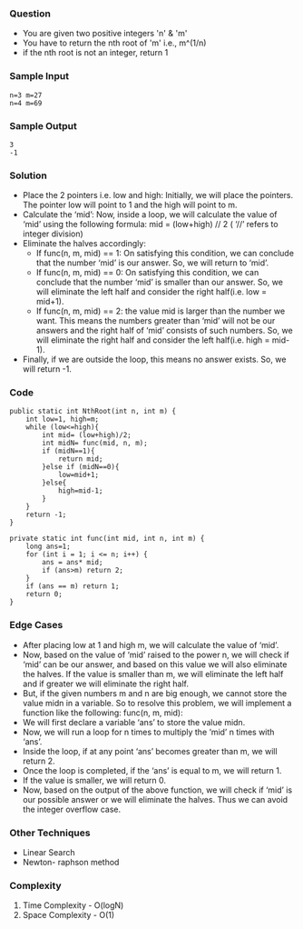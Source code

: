 ### Question
- You are given two positive integers 'n' & 'm'
- You have to return the nth root of 'm' i.e., m^(1/n)
- if the nth root is not an integer, return 1

### Sample Input
    n=3 m=27
    n=4 m=69

### Sample Output
    3
    -1

### Solution
- Place the 2 pointers i.e. low and high: Initially, we will place the pointers. The pointer low will point to 1 and the high will point to m. 
- Calculate the ‘mid’: Now, inside a loop, we will calculate the value of ‘mid’ using the following formula:
  mid = (low+high) // 2 ( ‘//’ refers to integer division)
- Eliminate the halves accordingly:
  - If func(n, m, mid) == 1: On satisfying this condition, we can conclude that the number ‘mid’ is our answer. So, we will return to ‘mid’. 
  - If func(n, m, mid) == 0: On satisfying this condition, we can conclude that the number ‘mid’ is smaller than our answer. So, we will eliminate the left half and consider the right half(i.e. low = mid+1). 
  - If func(n, m, mid) == 2: the value mid is larger than the number we want. This means the numbers greater than ‘mid’ will not be our answers and the right half of ‘mid’ consists of such numbers. So, we will eliminate the right half and consider the left half(i.e. high = mid-1). 
- Finally,  if we are outside the loop, this means no answer exists. So, we will return -1.

### Code
    public static int NthRoot(int n, int m) {
        int low=1, high=m;
        while (low<=high){
            int mid= (low+high)/2;
            int midN= func(mid, n, m);
            if (midN==1){
                return mid;
            }else if (midN==0){
                low=mid+1;
            }else{
                high=mid-1;
            }
        }
        return -1;
    }

    private static int func(int mid, int n, int m) {
        long ans=1;
        for (int i = 1; i <= n; i++) {
            ans = ans* mid;
            if (ans>m) return 2;
        }
        if (ans == m) return 1;
        return 0;
    }    

### Edge Cases
- After placing low at 1 and high m, we will calculate the value of ‘mid’. 
- Now, based on the value of ‘mid’ raised to the power n, we will check if ‘mid’ can be our answer, and based on this value we will also eliminate the halves. If the value is smaller than m, we will eliminate the left half and if greater we will eliminate the right half. 
- But, if the given numbers m and n are big enough, we cannot store the value midn in a variable. So to resolve this problem, we will implement a function like the following:
func(n, m, mid):
- We will first declare a variable ‘ans’ to store the value midn. 
- Now, we will run a loop for n times to multiply the ‘mid’ n times with ‘ans’. 
- Inside the loop, if at any point ‘ans’ becomes greater than m, we will return 2. 
- Once the loop is completed, if the ‘ans’ is equal to m, we will return 1. 
- If the value is smaller, we will return 0. 
- Now, based on the output of the above function, we will check if ‘mid’ is our possible answer or we will eliminate the halves. Thus we can avoid the integer overflow case.

### Other Techniques
- Linear Search
- Newton- raphson method

### Complexity
1. Time Complexity - O(logN)
2. Space Complexity - O(1)